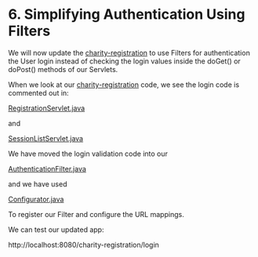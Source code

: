 # 6. Simplifying Authentication Using Filters

We will now update the [charity-registration](https://github.com/NicorDesigns/javawebdevcourse/tree/jee8web-filters-end/charity-registration) to use Filters for authentication the User login instead of checking the login values inside the doGet() or doPost() methods of our Servlets.

When we look at our [charity-registration](https://github.com/NicorDesigns/javawebdevcourse/tree/jee8web-filters-end/charity-registration) code, we see the login code is commented out in:

[RegistrationServlet.java](https://github.com/NicorDesigns/javawebdevcourse/blob/jee8web-filters-end/charity-registration/src/main/java/com/nicordesigns/RegistrationServlet.java)

and 

[SessionListServlet.java](https://github.com/NicorDesigns/javawebdevcourse/blob/jee8web-filters-end/charity-registration/src/main/java/com/nicordesigns/SessionListServlet.java)

We have moved the login validation code into our

[AuthenticationFilter.java](https://github.com/NicorDesigns/javawebdevcourse/blob/jee8web-filters-end/charity-registration/src/main/java/com/nicordesigns/AuthenticationFilter.java)

and we have used

[Configurator.java](https://github.com/NicorDesigns/javawebdevcourse/blob/jee8web-filters-end/charity-registration/src/main/java/com/nicordesigns/Configurator.java)

To register our Filter and configure the URL mappings.

We can test our updated app:

http://localhost:8080/charity-registration/login

